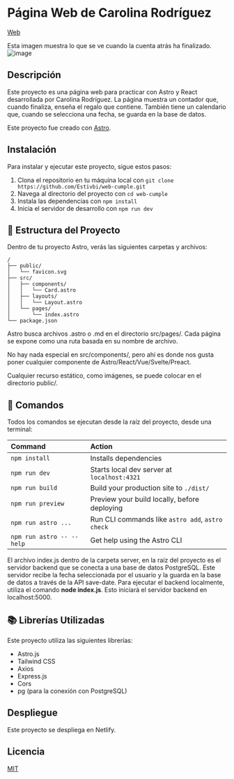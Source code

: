 # Página Web de Carolina Rodríguez

[Web](https://cuenta-atras-cumple.netlify.app)

Esta imagen muestra lo que se ve cuando la cuenta atrás ha finalizado.
![image](https://github.com/Estivbi/web-cumple/assets/94956228/3cdffcdb-c35b-4837-aa76-2f7276c276a8)


## Descripción

Este proyecto es una página web para practicar con Astro y React desarrollada por Carolina Rodríguez. La página muestra un contador que, cuando finaliza, enseña el regalo que contiene. También tiene un calendario que, cuando se selecciona una fecha, se guarda en la base de datos.

Este proyecto fue creado con [Astro](https://astro.build).

## Instalación

Para instalar y ejecutar este proyecto, sigue estos pasos:

1. Clona el repositorio en tu máquina local con `git clone https://github.com/Estivbi/web-cumple.git`
2. Navega al directorio del proyecto con `cd web-cumple`
3. Instala las dependencias con `npm install`
4. Inicia el servidor de desarrollo con `npm run dev`


## 🚀 Estructura del Proyecto

Dentro de tu proyecto Astro, verás las siguientes carpetas y archivos:

```text
/
├── public/
│   └── favicon.svg
├── src/
│   ├── components/
│   │   └── Card.astro
│   ├── layouts/
│   │   └── Layout.astro
│   └── pages/
│       └── index.astro
└── package.json
```

Astro busca archivos .astro o .md en el directorio src/pages/. Cada página se expone como una ruta basada en su nombre de archivo.

No hay nada especial en src/components/, pero ahí es donde nos gusta poner cualquier componente de Astro/React/Vue/Svelte/Preact.

Cualquier recurso estático, como imágenes, se puede colocar en el directorio public/.


## 🧞 Comandos

Todos los comandos se ejecutan desde la raíz del proyecto, desde una terminal:

| Command                   | Action                                           |
| :------------------------ | :----------------------------------------------- |
| `npm install`             | Installs dependencies                            |
| `npm run dev`             | Starts local dev server at `localhost:4321`      |
| `npm run build`           | Build your production site to `./dist/`          |
| `npm run preview`         | Preview your build locally, before deploying     |
| `npm run astro ...`       | Run CLI commands like `astro add`, `astro check` |
| `npm run astro -- --help` | Get help using the Astro CLI                     |

El archivo index.js dentro de la carpeta server, en la raíz del proyecto es el servidor backend que se conecta a una base de datos PostgreSQL. Este servidor recibe la fecha seleccionada por el usuario y la guarda en la base de datos a través de la API save-date. Para ejecutar el backend localmente, utiliza el comando **node index.js**. Esto iniciará el servidor backend en localhost:5000.

## 📚 Librerías Utilizadas

Este proyecto utiliza las siguientes librerías:

- Astro.js
- Tailwind CSS
- Axios
- Express.js
- Cors
- pg (para la conexión con PostgreSQL)

## Despliegue

Este proyecto se despliega en Netlify.

## Licencia

[MIT](https://choosealicense.com/licenses/mit/)


